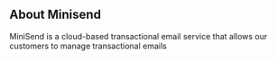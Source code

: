 ## About Minisend

MiniSend is a cloud-based transactional email service that allows our customers to manage transactional emails


